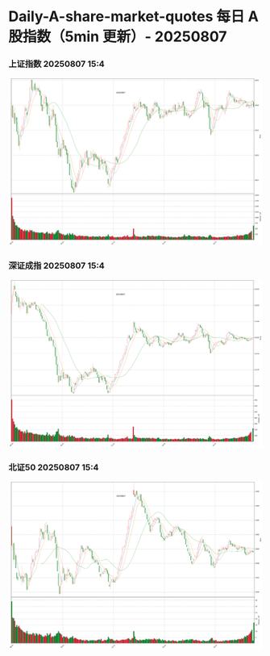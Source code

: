 
# Daily-A-share-market-quotes 每日 A 股指数（5min 更新）- 20250807

### 上证指数 20250807 15:4
![](./fig/2025/8/20250807-sh000001.png)

### 深证成指 20250807 15:4
![](./fig/2025/8/20250807-sz399001.png)

### 北证50 20250807 15:4
![](./fig/2025/8/20250807-bj899050.png)
